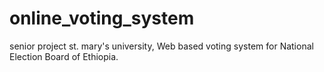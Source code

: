 # online_voting_system
senior project st. mary's university,
Web based voting system for National Election Board of Ethiopia. 
